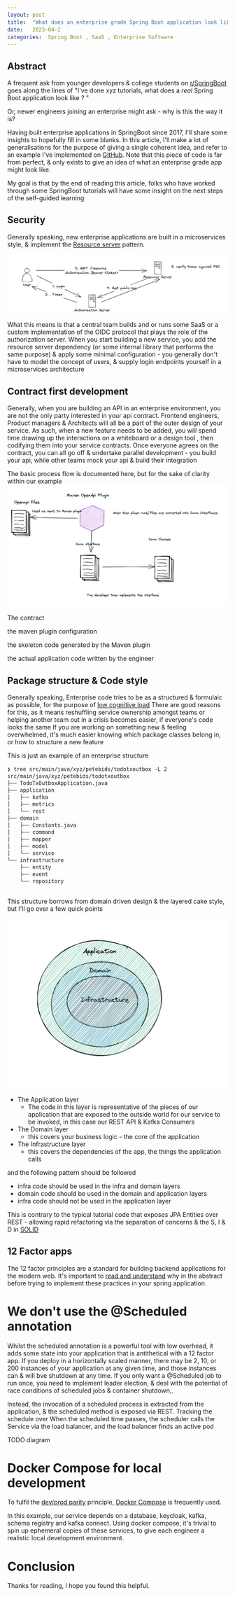 ```yaml
---
layout: post
title:  "What does an enterprise grade Spring Boot application look like in 2023"
date:   2023-04-2 
categories:  Spring Boot , SaaS , Enterprise Software
---
```


## Abstract


A frequent ask from younger developers & college students on [r/SpringBoot](https://www.reddit.com/r/SpringBoot/) goes along the lines of
"I've done xyz tutorials, what does a  *real* Spring Boot application look like ? "

Or, newer engineers joining an enterprise might ask - why is this the way it is? 

Having built enterprise applications in SpringBoot since 2017, I'll share some insights to hopefully fill in some blanks. 
In this article, I'll make a lot of generalisations for the purpose of giving a single coherent idea,
and refer to an example I've implemented on [GitHub](https://github.com/petebids/todo-tx-outbox). Note that this piece of code is far from perfect, & only exists to give an idea of what an enterprise grade app might look like.

My goal is that by the end of reading this article, folks who have worked through some 
SpringBoot tutorials will have some insight on the next steps of the self-guided learning



## Security

Generally speaking, new enterprise applications are built in a microservices style, & implement the [Resource server](https://www.rfc-editor.org/rfc/rfc6749#section-1.1) pattern.

![Diagram](/assets/authn.png)


What this means is that a central team builds and or runs some SaaS or a custom implementation of the OIDC protocol that plays the role of the authorization server. 
When you start building a new service, you add the resource server dependency (or some internal library that performs the same purpose) & apply some minimal configuration - you generally don't have to model the concept of users, & supply login endpoints yourself in a microservices architecture




<script src="https://gist.github.com/petebids/cdbec8953b054688c67cf76730635665.js"></script>

<script src="https://gist.github.com/petebids/1e710e7bc60aa1b9fceefad966b6ec10.js"></script>




## Contract first development

Generally, when you are building an API in an enterprise environment, you are not the only party interested in your api contract.
Frontend engineers, Product managers & Architects will all be a part of the outer design of your service.
As such, when a new feature needs to be added, you will spend time drawing up the interactions on a whiteboard or a design tool , then codifying them into your service contracts. 
Once everyone agrees on the contract, you can all go off & undertake parallel development - you build your api, while other teams mock your api & build their integration

The basic process flow is documented here, but for the sake of clarity within our example 
![Diagram](/assets/todo_codegen.png)

The contract
<script src="https://gist.github.com/petebids/91d3609f7ceb143ec98a479bb6e33614.js"></script>
the maven plugin configuration
<script src="https://gist.github.com/petebids/36a3d2f89d7b63f682acf9779e608615.js"></script>
the skeleton code generated by the Maven plugin 
<script src="https://gist.github.com/petebids/a22508e730ffa45f4c4427b378bf4692.js"></script>
the actual application code written by the engineer
<script src="https://gist.github.com/petebids/3dbad4c3fbc5285da773ac77dbc81c12.js"></script>





## Package structure & Code style

Generally speaking, Enterprise code tries to be as a structured  & formulaic as possible, for the purpose of [low cognitive load](https://en.wikipedia.org/wiki/Cognitive_load)
There are good reasons for this, as it means reshuffling service ownership amongst teams or helping another team out in a crisis becomes easier, if everyone's code looks the same
If you are working on something new & feeling overwhelmed, it's much easier knowing which package classes belong in, or how to structure a new feature

This is just an example of an enterprise structure
```shell
❯ tree src/main/java/xyz/petebids/todotxoutbox -L 2
src/main/java/xyz/petebids/todotxoutbox
├── TodoTxOutboxApplication.java
├── application
│   ├── kafka
│   ├── metrics
│   └── rest
├── domain
│   ├── Constants.java
│   ├── command
│   ├── mapper
│   ├── model
│   └── service
└── infrastructure
    ├── entity
    ├── event
    └── repository


```
This structure borrows from domain driven design & the layered cake style, but I'll go over a few quick points

![Diagram](/assets/layerd_packages.png)

- The Application layer
  - The code in this layer is representative of the pieces of our application that are exposed to the outside world for our service to be invoked,
    in this case our REST API & Kafka Consumers
- The Domain layer
  - this covers your business logic - the core of the application
- The Infrastructure layer 
  - this covers the dependencies of the app, the things the application calls 

and the following pattern should be followed

- infra code should be used in the infra and domain layers
- domain code should be used in the domain and application layers
- infra code should not be used in the application layer


This is contrary to the typical tutorial code that exposes JPA Entities over REST -
allowing rapid refactoring via the separation of concerns & the S, I & D in [SOLID](https://en.wikipedia.org/wiki/SOLID)




## 12 Factor apps

The 12 factor principles are a standard for building backend applications for the modern web. It's important to [read and understand](https://12factor.net/) 
why in the abstract before trying to implement these practices in your spring application.


# We don't use the @Scheduled annotation

Whilst the scheduled annotation is a powerful tool with low overhead, it adds some state into your application that is antithetical with a 12 factor app. 
If you deploy in a horizontally scaled manner, there may be  2, 10, or 200 instances of your application at any given time, 
and those instances can & will bve shutdown at any time. 
If you only want a @Scheduled job to run once, you need to implement leader election,
& deal with the potential of race conditions of scheduled jobs & container shutdown,. 

Instead, the invocation of a scheduled process is extracted from the application, & the scheduled method is exposed via REST.
Tracking the schedule over 
When the scheduled time passes, the scheduler calls the Service via the load balancer, and the load balancer finds an active pod 

TODO diagram


# Docker Compose for local development 

To fulfil the [dev/prod parity](https://12factor.net/dev-prod-parity) principle, [Docker Compose](https://docs.docker.com/compose/) is frequently used.

In this example, our service depends on a database, keycloak, kafka, schema registry and kafka connect. 
Using docker compose, it's trivial to spin up ephemeral copies of these services, to give each engineer a realistic local development environment.
<script src="https://gist.github.com/petebids/80a62ec3e1f0f6533d468e4ea1bdfc02.js"></script>

# Conclusion

Thanks for reading, I hope you found this helpful.